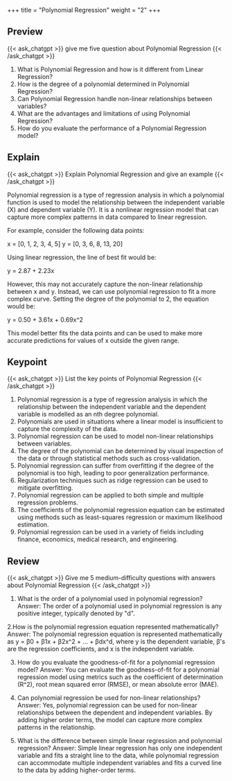 +++
title = "Polynomial Regression"
weight = "2"
+++
## Preview
{{< ask_chatgpt >}}
give me five question about Polynomial Regression
{{< /ask_chatgpt >}}

1. What is Polynomial Regression and how is it different from Linear Regression?
2. How is the degree of a polynomial determined in Polynomial Regression?
3. Can Polynomial Regression handle non-linear relationships between variables?
4. What are the advantages and limitations of using Polynomial Regression?
5. How do you evaluate the performance of a Polynomial Regression model?   

## Explain
{{< ask_chatgpt >}}
Explain Polynomial Regression and give an example
{{< /ask_chatgpt >}}

Polynomial regression is a type of regression analysis in which a polynomial function is used to model the relationship between the independent variable (X) and dependent variable (Y). It is a nonlinear regression model that can capture more complex patterns in data compared to linear regression.

For example, consider the following data points:

x = [0, 1, 2, 3, 4, 5]
y = [0, 3, 6, 8, 13, 20]

Using linear regression, the line of best fit would be:

y = 2.87 + 2.23x

However, this may not accurately capture the non-linear relationship between x and y. Instead, we can use polynomial regression to fit a more complex curve. Setting the degree of the polynomial to 2, the equation would be:

y = 0.50 + 3.61x + 0.69x^2

This model better fits the data points and can be used to make more accurate predictions for values of x outside the given range.   

## Keypoint
{{< ask_chatgpt >}}
List the key points of Polynomial Regression
{{< /ask_chatgpt >}}

1. Polynomial regression is a type of regression analysis in which the relationship between the independent variable and the dependent variable is modelled as an nth degree polynomial.
2. Polynomials are used in situations where a linear model is insufficient to capture the complexity of the data.
3. Polynomial regression can be used to model non-linear relationships between variables.
4. The degree of the polynomial can be determined by visual inspection of the data or through statistical methods such as cross-validation.
5. Polynomial regression can suffer from overfitting if the degree of the polynomial is too high, leading to poor generalization performance.
6. Regularization techniques such as ridge regression can be used to mitigate overfitting.
7. Polynomial regression can be applied to both simple and multiple regression problems.
8. The coefficients of the polynomial regression equation can be estimated using methods such as least-squares regression or maximum likelihood estimation.
9. Polynomial regression can be used in a variety of fields including finance, economics, medical research, and engineering.   

## Review
{{< ask_chatgpt >}}
Give me 5 medium-difficulty questions with answers about Polynomial Regression
{{< /ask_chatgpt >}}

1. What is the order of a polynomial used in polynomial regression?
Answer: The order of a polynomial used in polynomial regression is any positive integer, typically denoted by "d".

2.How is the polynomial regression equation represented mathematically?
Answer: The polynomial regression equation is represented mathematically as y = β0 + β1x + β2x^2 + ... + βdx^d, where y is the dependent variable, β's are the regression coefficients, and x is the independent variable.

3. How do you evaluate the goodness-of-fit for a polynomial regression model?
Answer: You can evaluate the goodness-of-fit for a polynomial regression model using metrics such as the coefficient of determination (R^2), root mean squared error (RMSE), or mean absolute error (MAE).

4. Can polynomial regression be used for non-linear relationships?
Answer: Yes, polynomial regression can be used for non-linear relationships between the dependent and independent variables. By adding higher order terms, the model can capture more complex patterns in the relationship.

5. What is the difference between simple linear regression and polynomial regression?
Answer: Simple linear regression has only one independent variable and fits a straight line to the data, while polynomial regression can accommodate multiple independent variables and fits a curved line to the data by adding higher-order terms.   

